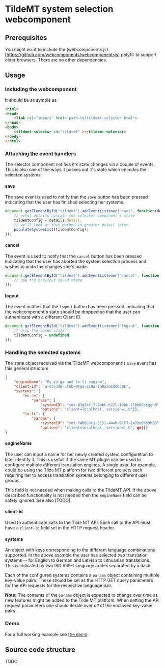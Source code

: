 # TildeMT system selection webcomponent
## Prerequisites
You might want to include the (webcomponents.js)[https://github.com/webcomponents/webcomponentsjs]
polyfill to support older browsers. There are no other dependencies.

## Usage
### Including the webcomponent
It should be as symple as
```HTML
<html>
<head>
    <link rel="import" href="path-to/tildemt-selector.html">
</head>
<body>
	<tildemt-selector id="tildemt" ></tildemt-selector>
</body>
</html>
```

### Attaching the event handlers
The selector component notifies it's state changes via a couple of events.
This is also one of the ways it passes out it's state which encodes the
selected systems.

#### save
The save event is used to notify that the `save` button has been pressed
indicating that the user has finished selecting her systems.
```JavaScript
document.getElementById("tildemt").addEventListener("save", function(details){
    // event details contain the selector component's state
    tildemtConfig = details.detail;
    // we'll look at this method in greater detail later
    populateSystemList(tildemtConfig);
});
```

#### cancel
The event is used to notify that the `cancel` button has been pressed
indicating that the user has aborted the system selection process
and wishes to undo the changes she's made.
```JavaScript
document.getElementById("tildemt").addEventListener("cancel", function(){
    // use the previous saved state
});
```

#### logout
The event notifies that the `logout` button has been pressed indicating that
the webcomponent's state should be dropped so that the user can authenticate
with a different Client ID.
```JavaScript
document.getElementById("tildemt").addEventListener("logout", function(){
    // drop the saved state
    tildemtConfig = undefined;
});
```

### Handling the selected systems
The state object received via the TildeMT webcomponent's `save` event has this
general structure
```JSON
{
    "engineName": "My en-ge and lv-lt engine",
    "client-id": "u-0353d8-ufub-9tga-a59a-io8a3618kb39s",
    "systems": {
		"en-de": {
			"params": {
				"systemID": "smt-83q34k17-2ob6-622l-10hk-1lb669s6ggh0",
				"options": "client=localhost, version=1.0"}},
		"lv-lt": {
			"params": {
				"systemID": "smt-f4b008c1-3152-444b-91f7-2472e0b69b63",
				"options": "client=localhost, version=1.0", qe}}}
}
```

#### engineName
The user can input a name for her newly created system configuretion to later
identify it. This is usefull if the same MT plugin can be used to configure multiple
different translation engines. A single user, for example, could be using the Tilde MT
platform for two different projects each requiring her to access translation systems
belonging to different user groups.

This field is not needed when making calls to the TildeMT API. If the above described
functionality is not needed then the `engineName` field can be safely ignored. See
also [TODO].

#### client-id
Used to authenticate calls to the Tilde MT API. Each call to the API must have a
`client-id` field set in the HTTP request header.

#### systems
An object with keys corresponding to the different language combinations supported.
In the above example the user has selected two translation systems -- for English
to German and Latvian to Lithuanian translations. This is indicated by two ISO 639-1
language codes separated by a dash.

Each of the configured systems contains a `params` object containing multiple
key-value pairs. These should be set as the HTTP GET query parameters for the
API requests for the respective language pair.

**Note:** The contents of the `params` object is expected to change over time as new
features might be added to the Tilde MT platform. When setting the API request
parameters one should iterate over *all* of the enclosed key-value pairs.

### Demo
For a full working example see [the demo](../index.html).

## Source code structure
TODO

